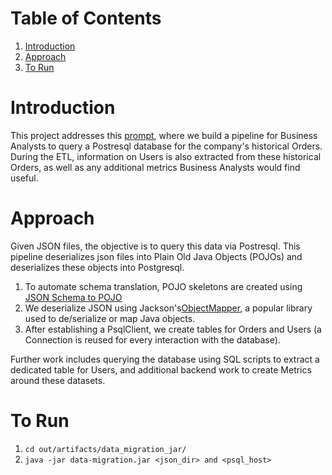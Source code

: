 
# Table of Contents
1. [Introduction](README.md#introduction)
2. [Approach](README.md#approach)
3. [To Run](README.md#torun)


# Introduction

This project addresses this [prompt](https://github.com/Samariya57/coding_challenges/blob/master/data_migration.md), where we build a pipeline for Business Analysts to query a Postresql database for the company's historical Orders. During the ETL, information on Users is also extracted from these historical Orders, as well as any additional metrics Business Analysts would find useful.

# Approach

Given JSON files, the objective is to query this data via Postresql. 
This pipeline deserializes json files into Plain Old Java Objects (POJOs) and deserializes these objects into Postgresql. 

1) To automate schema translation, POJO skeletons are created using [JSON Schema to POJO](http://www.jsonschema2pojo.org/)
2) We deserialize JSON using Jackson's[ObjectMapper](https://fasterxml.github.io/jackson-databind/javadoc/2.7/com/fasterxml/jackson/databind/ObjectMapper.html), a popular library used to de/serialize or map Java objects. 
3) After establishing a PsqlClient, we create tables for Orders and Users (a Connection is reused for every interaction with the database).

Further work includes querying the database using SQL scripts to extract a dedicated table for Users, and additional backend work to create Metrics around these datasets.

# To Run

1. `cd out/artifacts/data_migration_jar/`
2. `java -jar data-migration.jar <json_dir> and <psql_host>`

 
